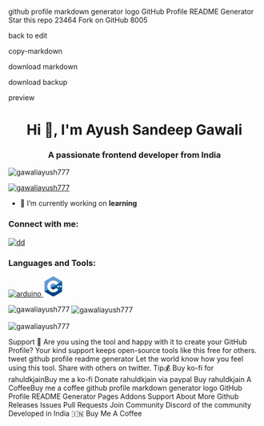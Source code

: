 github profile markdown generator logo
GitHub Profile README Generator
Star this repo
23464
Fork on GitHub
8005

back to edit

copy-markdown

download markdown

download backup

preview
<h1 align="center">Hi 👋, I'm Ayush Sandeep Gawali</h1>
<h3 align="center">A passionate frontend developer from India</h3>

<p align="left"> <img src="https://komarev.com/ghpvc/?username=gawaliayush777&label=Profile%20views&color=0e75b6&style=flat" alt="gawaliayush777" /> </p>

<p align="left"> <a href="https://github.com/ryo-ma/github-profile-trophy"><img src="https://github-profile-trophy.vercel.app/?username=gawaliayush777" alt="gawaliayush777" /></a> </p>

- 🔭 I’m currently working on **learning**

<h3 align="left">Connect with me:</h3>
<p align="left">
<a href="https://instagram.com/dd" target="blank"><img align="center" src="https://raw.githubusercontent.com/rahuldkjain/github-profile-readme-generator/master/src/images/icons/Social/instagram.svg" alt="dd" height="30" width="40" /></a>
</p>

<h3 align="left">Languages and Tools:</h3>
<p align="left"> <a href="https://www.arduino.cc/" target="_blank" rel="noreferrer"> <img src="https://cdn.worldvectorlogo.com/logos/arduino-1.svg" alt="arduino" width="47wQbNPTDJp9hMYdvogK2hAUiHsGeiybwaWe36bwtRQ3UTpYV7YuZ8FV5j9nauFCWwcjM6dTzpL5s2N79Rp5unwdMvc8ZKU"> <img src="https://raw.githubusercontent.com/devicons/devicon/master/icons/cplusplus/cplusplus-original.svg" alt="cplusplus" width="40" height="40"/> </a> </p>

<p><img align="left" src="https://github-readme-stats.vercel.app/api/top-langs?username=gawaliayush777&show_icons=true&locale=en&layout=compact" alt="gawaliayush777" /></p>

<p>&nbsp;<img align="center" src="https://github-readme-stats.vercel.app/api?username=gawaliayush777&show_icons=true&locale=en" alt="gawaliayush777" /></p>

<p><img align="center" src="https://github-readme-streak-stats.herokuapp.com/?user=gawaliayush777&" alt="gawaliayush777" /></p>

Support 🙏
Are you using the tool and happy with it to create your GitHub Profile?
Your kind support keeps open-source tools like this free for others.
tweet github profile readme generator
Let the world know how you feel using this tool. Share with others on twitter.
Tip💰
Buy ko-fi for rahuldkjainBuy me a ko-fi
Donate rahuldkjain via paypal
Buy rahuldkjain A CoffeeBuy me a coffee
github profile markdown generator logo
GitHub Profile README Generator
Pages
Addons
Support
About
More
Github
Releases
Issues
Pull Requests
Join Community
Discord of the community
Developed in India 🇮🇳
Buy Me A Coffee
